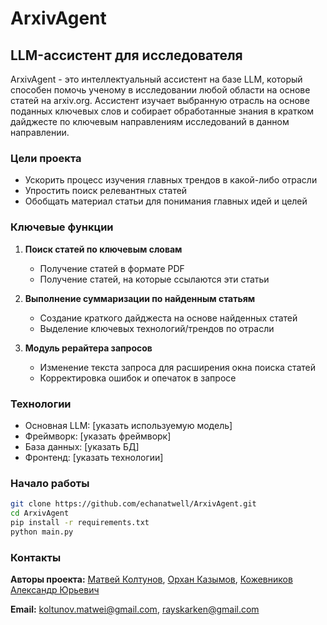 # ArxivAgent

## LLM-ассистент для исследователя

ArxivAgent - это интеллектуальный ассистент на базе LLM, который способен помочь ученому в исследовании любой области на основе статей на arxiv.org. Ассистент изучает выбранную отрасль на основе поданных ключевых слов и собирает обработанные знания в кратком дайджесте по ключевым направлениям исследований в данном направлении.

### Цели проекта
- Ускорить процесс изучения главных трендов в какой-либо отрасли
- Упростить поиск релевантных статей
- Обобщать материал статьи для понимания главных идей и целей

### Ключевые функции
1. **Поиск статей по ключевым словам**
   - Получение статей в формате PDF
   - Получение статей, на которые ссылаются эти статьи

2. **Выполнение суммаризации по найденным статьям**
   - Создание краткого дайджеста на основе найденных статей
   - Выделение ключевых технологий/трендов по отрасли

3. **Модуль рерайтера запросов**
   - Изменение текста запроса для расширения окна поиска статей
   - Корректировка ошибок и опечаток в запросе
   
### Технологии
- Основная LLM: [указать используемую модель]
- Фреймворк: [указать фреймворк]
- База данных: [указать БД]
- Фронтенд: [указать технологии]
  
### Начало работы
```bash
git clone https://github.com/echanatwell/ArxivAgent.git
cd ArxivAgent
pip install -r requirements.txt
python main.py
```

### Контакты

**Авторы проекта:** [Матвей Колтунов](https://github.com/echanatwell), [Орхан Казымов](https://github.com/RaySkarken), [Кожевников Александр Юрьевич]()

**Email:** koltunov.matwei@gmail.com, rayskarken@gmail.com

